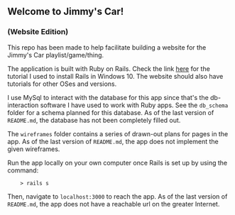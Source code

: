 ## Welcome to Jimmy's Car!
### (Website Edition)

This repo has been made to help facilitate building a website for the Jimmy's Car playlist/game/thing.

The application is built with Ruby on Rails. Check the link [here](https://gorails.com/setup/windows/10) for the tutorial I used to install Rails in Windows 10. The website should also have tutorials for other OSes and versions.

I use MySql to interact with the database for this app since that's the db-interaction software I have used to work with Ruby apps. See the `db_schema` folder for a schema planned for this database. As of the last version of `README.md`, the database has not been completely filled out.

The `wireframes` folder contains a series of drawn-out plans for pages in the app. As of the last version of `README.md`, the app does not implement the given wireframes.

Run the app locally on your own computer once Rails is set up by using the command:
```
    > rails s
```

Then, navigate to `localhost:3000` to reach the app. As of the last version of `README.md`, the app does not have a reachable url on the greater Internet.
